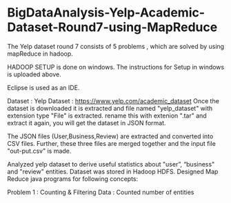 # BigDataAnalysis-Yelp-Academic-Dataset-Round7-using-MapReduce
The Yelp dataset round 7 consists of 5 problems , which are solved by using mapReduce in hadoop.

HADOOP SETUP is done on windows.
The instructions for Setup in windows is uploaded above.

Eclipse is used as an IDE.

Dataset : Yelp Dataset : https://www.yelp.com/academic_dataset
Once the dataset is downloaded it is extracted and file named "yelp_dataset" with extension type "File" is extracted.
rename this with extenion ".tar" and extract it again, you will get the dataset in JSON format.

The JSON files (User,Business,Review) are extracted and converted into CSV files. Further, these three files are merged together and the input file "out-put.csv" is made.

Analyzed yelp dataset to derive useful statistics about "user”, “business" and "review" entities. Dataset was stored in Hadoop HDFS. Designed Map Reduce java programs for following concepts:

Problem 1 : Counting & Filtering Data : Counted number of entities


